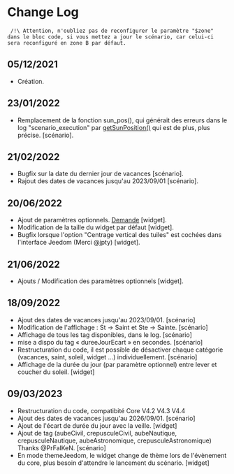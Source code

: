 # Change Log

     
     /!\ Attention, n'oubliez pas de reconfigurer le paramètre "$zone" dans le bloc code, si vous mettez a jour le scénario, car celui-ci sera reconfiguré en zone B par défaut.
     

## 05/12/2021
- Création.
## 23/01/2022
- Remplacement de la fonction sun_pos(), qui générait des erreurs dans le log "scenario_execution" par [getSunPosition()](https://github.com/KiboOst/php-sunPos/blob/master/phpSunPos.php) qui est de plus, plus précise. [scénario].
## 21/02/2022
- Bugfix sur la date du dernier jour de vacances [scénario].
- Rajout des dates de vacances jusqu'au 2023/09/01 [scénario].
## 20/06/2022
- Ajout de paramètres optionnels. [Demande](https://community.jeedom.com/t/widget-perso-info-du-jour/86118) [widget].
- Modification de la taille du widget par défaut [widget].
- Bugfix lorsque l'option "Centrage vertical des tuiles" est cochées dans l'interface Jeedom (Merci @jpty) [widget].
## 21/06/2022
- Ajouts / Modification des paramètres optionnels [widget].
## 18/09/2022
  - Ajout des dates de vacances jusqu'au 2023/09/01. [scénario]
  - Modification de l'affichage : St -> Saint et Ste -> Sainte. [scénario]
  - Affichage de tous les tag disponibles, dans le log. [scénario]
  - mise a dispo du tag « dureeJourEcart » en secondes. [scénario]
  - Restructuration du code, il est possible de désactiver chaque catégorie (vacances, saint, soleil, widget ...) individuellement. [scénario]
  - Affichage de la durée du jour (par paramètre optionnel) entre lever et coucher du soleil. [widget]
## 09/03/2023
  - Restructuration du code, compatibité Core V4.2 V4.3 V4.4
  - Ajout des dates de vacances jusqu'au 2026/09/01. [scénario]
  - Ajout de l'écart de durée du jour avec la veille. [widget]
  - Ajout de tag (aubeCivil, crepusculeCivil, aubeNautique, crepusculeNautique, aubeAstronomique, crepusculeAstronomique) Thanks @PrFalKeN.  [scénario]
  - En mode themeJeedom, le widget change de thème lors de l'évènement du core, plus besoin d'attendre le lancement du scénario. [widget]
